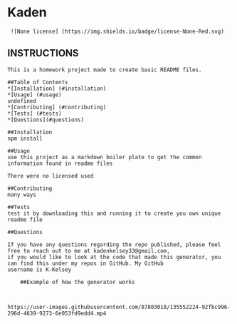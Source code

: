 # Kaden
     ![None license] (https://img.shields.io/badge/license-None-Red.svg)
## INSTRUCTIONS
    This is a homework project made to create basic README files.

    ##Table of Contents
    *[Installation] (#installation)
    *[Usage] (#usage)
    undefined
    *[Contributing] (#contributing)
    *[Tests] (#tests)
    *[Questions](#questions)

    ##Installation
    npm install

    ##Usage
    use this project as a markdown boiler plate to get the common information found in readme files

    There were no licensed used

    ##Contributing
    many ways

    ##Tests
    test it by downloading this and running it to create you own unique readme file

    ##Questions

    If you have any questions regarding the repo published, please feel free to reach out to me at kadenkelsey33@gmail.com,
    if you would like to look at the code that made this generator, you can find this under my repos in GitHub. My GitHub
    username is K-Kelsey
    
```
    ##Example of how the generator works
    
    

https://user-images.githubusercontent.com/87803018/135552224-92fbc996-296d-4639-9273-6e053fd9edd4.mp4
